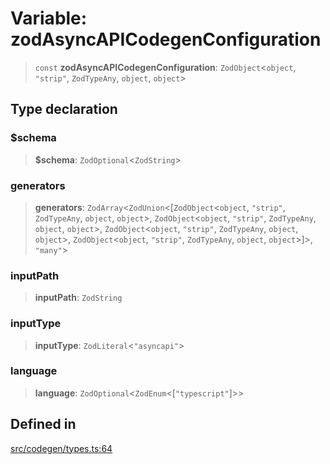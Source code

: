 # Variable: zodAsyncAPICodegenConfiguration

> `const` **zodAsyncAPICodegenConfiguration**: `ZodObject`\<`object`, `"strip"`, `ZodTypeAny`, `object`, `object`\>

## Type declaration

### $schema

> **$schema**: `ZodOptional`\<`ZodString`\>

### generators

> **generators**: `ZodArray`\<`ZodUnion`\<[`ZodObject`\<`object`, `"strip"`, `ZodTypeAny`, `object`, `object`\>, `ZodObject`\<`object`, `"strip"`, `ZodTypeAny`, `object`, `object`\>, `ZodObject`\<`object`, `"strip"`, `ZodTypeAny`, `object`, `object`\>, `ZodObject`\<`object`, `"strip"`, `ZodTypeAny`, `object`, `object`\>]\>, `"many"`\>

### inputPath

> **inputPath**: `ZodString`

### inputType

> **inputType**: `ZodLiteral`\<`"asyncapi"`\>

### language

> **language**: `ZodOptional`\<`ZodEnum`\<[`"typescript"`]\>\>

## Defined in

[src/codegen/types.ts:64](https://github.com/the-codegen-project/cli/blob/fb2e06aa486fbabbf4d0491440fd86ae2bc7f2f8/src/codegen/types.ts#L64)
